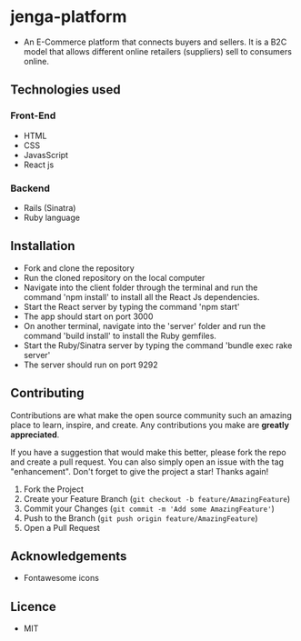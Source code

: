 # jenga-platform
- An E-Commerce platform that connects buyers and sellers. It is a B2C model that allows different online retailers (suppliers) sell to consumers online.

## Technologies used
### Front-End
- HTML
- CSS
- JavasScript
- React js

### Backend
- Rails (Sinatra)
- Ruby language

## Installation 
- Fork and clone the repository
- Run the cloned repository on the local computer
- Navigate into the client folder through the terminal and run the command 'npm install' to install all the React Js dependencies.
- Start the React server by typing the command 'npm start'
- The app should start on port 3000
- On another terminal, navigate into the 'server' folder and run the command 'build install' to install the Ruby gemfiles.
- Start the Ruby/Sinatra server by typing the command 'bundle exec rake server'
- The server should run on port 9292

## Contributing

Contributions are what make the open source community such an amazing place to learn, inspire, and create. Any contributions you make are **greatly appreciated**.

If you have a suggestion that would make this better, please fork the repo and create a pull request. You can also simply open an issue with the tag "enhancement".
Don't forget to give the project a star! Thanks again!

1. Fork the Project
2. Create your Feature Branch (`git checkout -b feature/AmazingFeature`)
3. Commit your Changes (`git commit -m 'Add some AmazingFeature'`)
4. Push to the Branch (`git push origin feature/AmazingFeature`)
5. Open a Pull Request

## Acknowledgements
- Fontawesome icons

## Licence
- MIT
